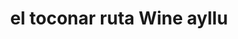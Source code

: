 ---
title: "el toconar ruta Wine ayllu"
url: /san-pedro-de-atacama/el-toconar-ruta-wine-ayllu/
shop: agencia de viajes
---
